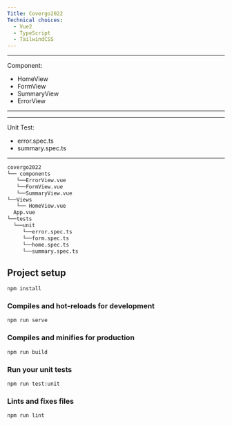 ```yaml
---
Title: Covergo2022
Technical choices:
  - Vue2
  - TypeScript
  - TailwindCSS
---
```



---
Component:
  - HomeView
  - FormView
  - SummaryView
  - ErrorView
---

---
Unit Test:
  - error.spec.ts
  - summary.spec.ts
---

```bash
covergo2022
└── components
   └──ErrorView.vue
   └──FormView.vue
   └──SummaryView.vue
└──Views
   └── HomeView.vue
  App.vue
└──tests
  └──unit
     └──error.spec.ts
     └──form.spec.ts
     └──home.spec.ts
     └──summary.spec.ts       

```

## Project setup
```
npm install
```

### Compiles and hot-reloads for development
```
npm run serve
```

### Compiles and minifies for production
```
npm run build
```

### Run your unit tests
```
npm run test:unit
```

### Lints and fixes files
```
npm run lint